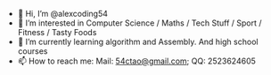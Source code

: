- 👋 Hi, I’m @alexcoding54
- 👀 I’m interested in Computer Science / Maths / Tech Stuff / Sport / Fitness / Tasty Foods
- 🌱 I’m currently learning algorithm and Assembly. And high school courses
- 📫 How to reach me: Mail: 54ctao@gmail.com; QQ: 2523624605

<!---
alexcoding54/alexcoding54 is a ✨ special ✨ repository because its `README.md` (this file) appears on your GitHub profile.
You can click the Preview link to take a look at your changes.
--->
